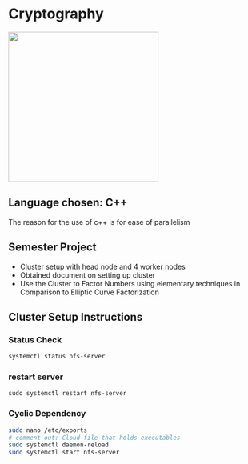 # Cryptography

<img src="https://github.com/cbarbes1/Cryptography/assets/115114714/b8f43d69-ed55-4f7b-8958-3ae6328f7f53" height=300 />


## Language chosen: C++
The reason for the use of c++ is for ease of parallelism

## Semester Project
- Cluster setup with head node and 4 worker nodes
- Obtained document on setting up cluster
- Use the Cluster to Factor Numbers using elementary techniques in Comparison to Elliptic Curve Factorization

## Cluster Setup Instructions


### Status Check
```bash
systemctl status nfs-server

```
### restart server
```
sudo systemctl restart nfs-server

```

### Cyclic Dependency

```bash
sudo nano /etc/exports
# comment out: Cloud file that holds executables
sudo systemctl daemon-reload
sudo systemctl start nfs-server

```
